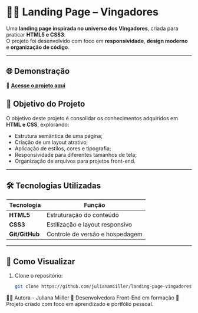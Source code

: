 # 🦸‍♀️ Landing Page – Vingadores  

Uma **landing page inspirada no universo dos Vingadores**, criada para praticar **HTML5 e CSS3**.  
O projeto foi desenvolvido com foco em **responsividade**, **design moderno** e **organização de código**.  

---

## 🌐 Demonstração  

🔗 **[Acesse o projeto aqui](https://vingadores-ultimato.netlify.app/)**  

## 🧠 Objetivo do Projeto  

O objetivo deste projeto é consolidar os conhecimentos adquiridos em **HTML e CSS**, explorando:  
- Estrutura semântica de uma página;  
- Criação de um layout atrativo;  
- Aplicação de estilos, cores e tipografia;  
- Responsividade para diferentes tamanhos de tela;  
- Organização de arquivos para projetos front-end.  

---

## 🛠️ Tecnologias Utilizadas  

| Tecnologia | Função |
|-------------|--------|
| **HTML5** | Estruturação do conteúdo |
| **CSS3** | Estilização e layout responsivo |
| **Git/GitHub** | Controle de versão e hospedagem |

---

## 🚀 Como Visualizar  

1. Clone o repositório:
   ```bash
   git clone https://github.com/julianamiiller/landing-page-vingadores.git
   

👩‍💻 Autora - Juliana Miiller
💼 Desenvolvedora Front-End em formação
💌 Projeto criado com foco em aprendizado e portfólio pessoal.

